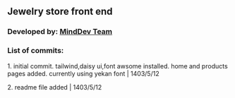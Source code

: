 <h2>Jewelry store front end</h2>

<h3>Developed by:    <a href='https://minddev.ir/'>MindDev Team</a></h3>

<h3>List of commits:</h3>
<p>1. initial commit. tailwind,daisy ui,font awsome installed. home and products pages added. currently using yekan font | 1403/5/12</p>
<p>2. readme file added | 1403/5/12</p>